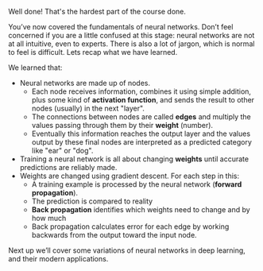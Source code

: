 Well done! That's the hardest part of the course done.

You’ve now covered the fundamentals of neural networks. Don’t feel concerned if you are a little confused at this stage: neural networks are not at all intuitive, even to experts. There is also a lot of jargon, which is normal to feel is difficult. Lets recap what we have learned.

We learned that:
* Neural networks are made up of nodes.
  * Each node receives information, combines it using simple addition, plus some kind of __activation function__, and sends the result to other nodes (usually) in the next "layer".
  * The connections between nodes are called __edges__ and multiply the values passing through them by their __weight__ (number).
  * Eventually this information reaches the output layer and the values output by these final nodes are interpreted as a predicted category like "ear" or "dog".
* Training a neural network is all about changing __weights__ until accurate predictions are reliably made.
* Weights are changed using gradient descent. For each step in this:
  * A training example is processed by the neural network (__forward propagation__).
  * The prediction is compared to reality
  * __Back propagation__ identifies which weights need to change and by how much
  * Back propagation calculates error for each edge by working backwards from the output toward the input node.

Next up we’ll cover some variations of neural networks in deep learning, and their modern applications.
